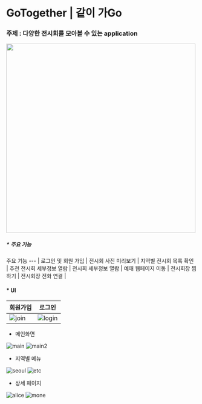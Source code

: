 # GoTogether | 같이 가Go






### 주제 : 다양한 전시회를 모아볼 수 있는 application
<img src="https://user-images.githubusercontent.com/88569472/169058460-80f195cf-4e60-408a-8f98-62f6822d9e44.png" width="500" height="500">





##### * 주요 기능 
주요 기능
--- |
로그인 및 회원 가입 | 
전시회 사진 미리보기 | 
지역별 전시회 목록 확인 | 
추천 전시회 세부정보 열람 | 
전시회 세부정보 열람 |
예매 웹페이지 이동 |
전시회장 찜하기 |
전시회장 전화 연결 |




#### * UI
회원가입 | 로그인
--- | ---
![join](https://user-images.githubusercontent.com/88569472/169054892-88d02dbd-2b0b-479c-8645-043cea118bf3.png) | ![login](https://user-images.githubusercontent.com/88569472/169054894-1582938b-a04a-474c-8d19-74a1ffe030d1.png)




* 메인화면

![main](https://user-images.githubusercontent.com/88569472/169054897-c3b8b2dd-e406-4fd9-9db8-aeee7384dcc0.png)
![main2](https://user-images.githubusercontent.com/88569472/169054914-081263db-3e18-443c-9c29-5c835c2e571c.png)




* 지역별 메뉴

![seoul](https://user-images.githubusercontent.com/88569472/169054948-2685cb29-ed5b-4248-ad57-f3ed9f7085cd.png)
![etc](https://user-images.githubusercontent.com/88569472/169054884-8a847491-3000-4ff1-aa43-d7773792a683.png)




* 상세 페이지

![alice](https://user-images.githubusercontent.com/88569472/169054870-93713ff4-53f2-4fca-b8a5-c4d904431baf.png)
![mone](https://user-images.githubusercontent.com/88569472/169054929-7f2e4c56-be26-412f-9891-88252a4c242f.png)

